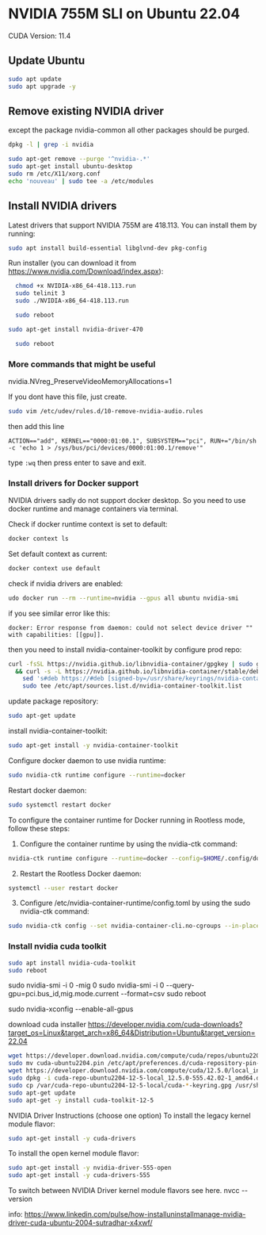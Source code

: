 # NVIDIA 755M SLI on Ubuntu 22.04

CUDA Version: 11.4

## Update Ubuntu

```bash
sudo apt update
sudo apt upgrade -y
```

## Remove existing NVIDIA driver

except the package nvidia-common all other packages should be purged.

```bash
dpkg -l | grep -i nvidia

sudo apt-get remove --purge '^nvidia-.*'
sudo apt-get install ubuntu-desktop
sudo rm /etc/X11/xorg.conf
echo 'nouveau' | sudo tee -a /etc/modules
```

## Install NVIDIA drivers

Latest drivers that support NVIDIA 755M are 418.113. You can install them by running:

```bash
sudo apt install build-essential libglvnd-dev pkg-config
```

Run installer (you can download it from <https://www.nvidia.com/Download/index.aspx>):

```bash
  chmod +x NVIDIA-x86_64-418.113.run
  sudo telinit 3
  sudo ./NVIDIA-x86_64-418.113.run
```

```bash
  sudo reboot
```

```bash
sudo apt-get install nvidia-driver-470
```

```bash
  sudo reboot
```

### More commands that might be useful

nvidia.NVreg_PreserveVideoMemoryAllocations=1

If you dont have this file, just create.

```bash
sudo vim /etc/udev/rules.d/10-remove-nvidia-audio.rules
```

then add this line

```
ACTION=="add", KERNEL=="0000:01:00.1", SUBSYSTEM=="pci", RUN+="/bin/sh -c 'echo 1 > /sys/bus/pci/devices/0000:01:00.1/remove'"
```

type `:wq` then press enter to save and exit.

### Install drivers for Docker support

NVIDIA drivers sadly do not support docker desktop. So you need to use docker runtime and manage containers via terminal.

Check if docker runtime context is set to default:

```bash
docker context ls
```

Set default context as current:

```bash
docker context use default
```

check if nvidia drivers are enabled:

```bash
udo docker run --rm --runtime=nvidia --gpus all ubuntu nvidia-smi
```

if you see similar error like this:

```
docker: Error response from daemon: could not select device driver "" with capabilities: [[gpu]].
```

then you need to install nvidia-container-toolkit by configure prod repo:

```bash
curl -fsSL https://nvidia.github.io/libnvidia-container/gpgkey | sudo gpg --dearmor -o /usr/share/keyrings/nvidia-container-toolkit-keyring.gpg \
  && curl -s -L https://nvidia.github.io/libnvidia-container/stable/deb/nvidia-container-toolkit.list | \
    sed 's#deb https://#deb [signed-by=/usr/share/keyrings/nvidia-container-toolkit-keyring.gpg] https://#g' | \
    sudo tee /etc/apt/sources.list.d/nvidia-container-toolkit.list
```

update package repository:

```bash
sudo apt-get update
```

install nvidia-container-toolkit:

```bash
sudo apt-get install -y nvidia-container-toolkit
```

Configure docker daemon to use nvidia runtime:

```bash
sudo nvidia-ctk runtime configure --runtime=docker
```

Restart docker daemon:

```bash
sudo systemctl restart docker
```

To configure the container runtime for Docker running in Rootless mode, follow these steps:

1. Configure the container runtime by using the nvidia-ctk command:

```bash
nvidia-ctk runtime configure --runtime=docker --config=$HOME/.config/docker/daemon.json
```

2. Restart the Rootless Docker daemon:

```bash
systemctl --user restart docker
```

3. Configure /etc/nvidia-container-runtime/config.toml by using the sudo nvidia-ctk command:

```bash
sudo nvidia-ctk config --set nvidia-container-cli.no-cgroups --in-place
```

### Install nvidia cuda toolkit

```bash
sudo apt install nvidia-cuda-toolkit
sudo reboot
```

sudo nvidia-smi -i 0 -mig 0
sudo nvidia-smi -i 0 --query-gpu=pci.bus_id,mig.mode.current --format=csv
sudo reboot

sudo nvidia-xconfig --enable-all-gpus

download cuda installer
<https://developer.nvidia.com/cuda-downloads?target_os=Linux&target_arch=x86_64&Distribution=Ubuntu&target_version=22.04>

```bash
wget https://developer.download.nvidia.com/compute/cuda/repos/ubuntu2204/x86_64/cuda-ubuntu2204.pin
sudo mv cuda-ubuntu2204.pin /etc/apt/preferences.d/cuda-repository-pin-600
wget https://developer.download.nvidia.com/compute/cuda/12.5.0/local_installers/cuda-repo-ubuntu2204-12-5-local_12.5.0-555.42.02-1_amd64.deb
sudo dpkg -i cuda-repo-ubuntu2204-12-5-local_12.5.0-555.42.02-1_amd64.deb
sudo cp /var/cuda-repo-ubuntu2204-12-5-local/cuda-*-keyring.gpg /usr/share/keyrings/
sudo apt-get update
sudo apt-get -y install cuda-toolkit-12-5
```

NVIDIA Driver Instructions (choose one option)
To install the legacy kernel module flavor:

```bash
sudo apt-get install -y cuda-drivers
```

To install the open kernel module flavor:

```bash
sudo apt-get install -y nvidia-driver-555-open
sudo apt-get install -y cuda-drivers-555
```

To switch between NVIDIA Driver kernel module flavors see here.
nvcc --version

info:
<https://www.linkedin.com/pulse/how-installuninstallmanage-nvidia-driver-cuda-ubuntu-2004-sutradhar-x4xwf/>
